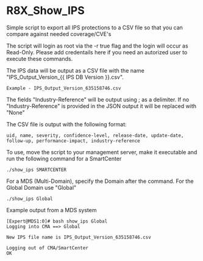 # R8X_Show_IPS
Simple script to export all IPS protections to a CSV file so that you can compare against needed coverage/CVE's

The script will login as root via the -r true flag and the login will occur as Read-Only.  Please add credentails here if you need an autorized user to execute these commands.

The IPS data will be output as a CSV file with the name "IPS_Output_Version_{{ IPS DB Version }}.csv".  

```
Example - IPS_Output_Version_635158746.csv
```

The fields "Industry-Reference" will be output using ; as a delimiter.  If no "Industry-Reference" is provided in the JSON output it will be replaced with "None"

The CSV file is output with the following format:
```
uid, name, severity, confidence-level, release-date, update-date, follow-up, performance-impact, industry-reference
```

To use, move the script to your management server, make it executable and run the following command for a SmartCenter

```
./show_ips SMARTCENTER
```

For a MDS (Multi-Domain), specify the Domain after the command.  For the Global Domain use "Global"

```
./show_ips Global
```

Example output from a MDS system

```
[Expert@MDS1:0]# bash show_ips Global
Logging into CMA ==> Global

New IPS file name is IPS_Output_Version_635158746.csv

Logging out of CMA/SmartCenter
OK
```
